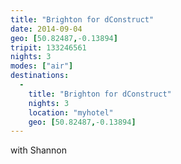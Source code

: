 ```yaml
---
title: "Brighton for dConstruct"
date: 2014-09-04
geo: [50.82487,-0.13894]
tripit: 133246561
nights: 3
modes: ["air"]
destinations:
  -
    title: "Brighton for dConstruct"
    nights: 3
    location: "myhotel"
    geo: [50.82487,-0.13894]
---
```


with Shannon
